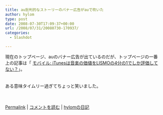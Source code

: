 ```yaml
---
title: au批判的なストーリーのバナー広告がauで吹いた
author: hylom
type: post
date: 2008-07-30T17:09:37+00:00
url: /2008/07/31/20080730-170937/
categories:
  - Slashdot

---
```

現在のトップページ、auのバナー広告が出ているのだが、トップページの一番上の記事は「 [モバイル: iTunesは音楽の価値をLISMOの4分の1でしか評価してない？][1]」。  
</br>   
ある意味タイムリー過ぎてちょっと笑いました。</br>  
</br> 

   [Permalink][2] |    [コメントを読む][3] |    [hylomの日記][4] 

</br>

 [1]: http://slashdot.jp/mobile/article.pl?sid=08/07/30/110245
 [2]: http://slashdot.jp/~hylom/journal/447713
 [3]: http://slashdot.jp/~hylom/journal/447713#acomments
 [4]: http://slashdot.jp/~hylom/journal/
